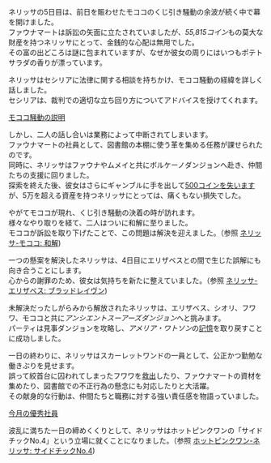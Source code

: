 <!-- title: ネリッサ・ジュリエット・レイヴンクロフト -->
<!-- status: 生存 -->

ネリッサの5日目は、前日を賑わせたモココのくじ引き騒動の余波が続く中で幕を開けました。  
ファウナマートは訴訟の矢面に立たされていましたが、*55,815コイン*もの莫大な財産を持つネリッサにとって、金銭的な心配は無用でした。  
その富の出どころは謎に包まれていますが、なぜか彼女の周りにはいつもポテトサラダの香りが漂っています。

ネリッサはセシリアに法律に関する相談を持ちかけ、モココ騒動の経緯を詳しく話しました。  
セシリアは、裁判での適切な立ち回り方についてアドバイスを授けてくれます。

[モココ騒動の説明](#embed:https://www.youtube.com/live/iy0fMrzhwOY?t=1124)

しかし、二人の話し合いは業務によって中断されてしまいます。  
ファウナマートの社員として、図書館の本棚に使う革を集める任務が課せられたのです。  
同時に、ネリッサはファウナやムメイと共にボルケーノダンジョンへ赴き、仲間たちの支援に回りました。  
探索を終えた後、彼女はさらにギャンブルに手を出して[500コインを失います](https://www.youtube.com/live/iy0fMrzhwOY?feature=shared&t=6495)が、5万を超える資産を持つネリッサにとっては、痛くもない損失でした。

やがてモココが現れ、くじ引き騒動の決着の時が訪れます。  
様々なやり取りを経て、二人はついに和解に至りました。  
モココが訴訟を取り下げたことで、この問題は解決を迎えました。（参照 [ネリッサ-モココ: 和解](#edge:mococo-nerissa))

一つの懸案を解決したネリッサは、4日目にエリザベスとの間で生じた誤解にも向き合うことにします。  
心からの謝罪のため、彼女は気持ちを新たに整えていました。（参照 [ネリッサ-エリザベス: ブラッドレイヴン](#edge:liz-nerissa))

未解決だったしがらみから解放されたネリッサは、エリザベス、シオリ、フワワ、モココと共に*アンシエントスーアーズダンジョン*へと挑みます。  
パーティは見事ダンジョンを攻略し、*アメリア・ワトソン*の[記憶](https://www.youtube.com/live/Lv6_Xl1u_Ss?feature=shared&t=5390)を取り戻すことに成功しました。

一日の終わりに、ネリッサはスカーレットワンドの一員として、公正かつ勤勉な働きぶりを見せます。  
誤って絞首台に囚われてしまったフワワを[救出](https://www.youtube.com/live/Lv6_Xl1u_Ss?feature=shared&t=7252)したり、ファウナマートの資材を集めたり、図書館での不正行為の懸念にも対応したりと大活躍。  
その献身的な行動は、仲間たちと職務に対する強い責任感を物語っていました。

[今月の優秀社員](#embed:https://www.youtube.com/live/Lv6_Xl1u_Ss?t=8914)

波乱に満ちた一日の締めくくりとして、ネリッサはホットピンクワンの「サイドチックNo.4」という立場に就くことになりました。（参照 [ホットピンクワン-ネリッサ: サイドチックNo.4](#edge:irys-nerissa))